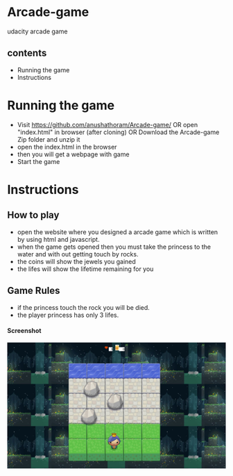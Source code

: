 # Arcade-game
udacity arcade game

## contents
* Running the game
* Instructions

# Running the game
* Visit https://github.com/anushathoram/Arcade-game/ OR open "index.html" in browser (after cloning) OR Download the Arcade-game Zip folder and unzip it 
* open the index.html in the browser 
* then you will get a webpage with game
* Start the game

# Instructions

## How to play
* open the website where you designed a arcade game which is written by using html and javascript.
* when the game gets opened then you must take the princess to the water and with out getting touch by rocks.
* the coins will show the jewels you gained
* the lifes will show the lifetime remaining for you

## Game Rules
* if the princess touch the rock you will be died.
* the player princess has only 3 lifes. 

#### Screenshot

![Screenshot](https://github.com/jeevanakoti/Arcade-game/blob/master/sample.JPG)
